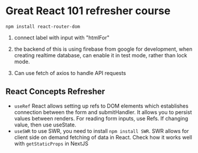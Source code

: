 # Great React 101 refresher course

```
npm install react-router-dom
```
1. connect label with input with "htmlFor"

2. the backend of this is using firebase from google
for development, when creating realtime database, can enable it in test mode, rather than lock mode.

3. Can use fetch of axios to handle API requests

## React Concepts Refresher
- `useRef`
React allows setting up refs to DOM elements which establishes connection between the form and submitHandler. It allows you to persist values between renders. For reading form inputs, use Refs. If changing value, then use useState.
- `useSWR`
to use SWR, you need to install `npm install SWR`. SWR allows for client side on demand fetching of data in React. Check how it works well with `getStaticProps` in NextJS
